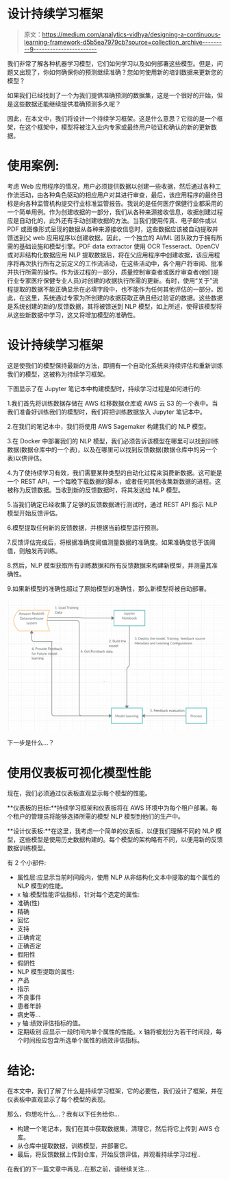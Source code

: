 # 设计持续学习框架

> 原文：<https://medium.com/analytics-vidhya/designing-a-continuous-learning-framework-d5b5ea7979cb?source=collection_archive---------9----------------------->

我们非常了解各种机器学习模型，它们如何学习以及如何部署这些模型。但是，问题又出现了，你如何确保你的预测继续准确？您如何使用新的培训数据来更新您的模型？

如果我们已经找到了一个为我们提供准确预测的数据集，这是一个很好的开始，但是这些数据还能继续提供准确预测多久呢？

因此，在本文中，我们将设计一个持续学习框架。这是什么意思？它指的是一个框架，在这个框架中，模型将被注入业内专家或最终用户验证和确认的新的更新数据。

# 使用案例:

考虑 Web 应用程序的情况，用户必须提供数据以创建一些收据，然后通过各种工作流活动，由各种角色驱动的相应用户对其进行审查，最后，该应用程序的最终目标是向各种监管机构提交行业标准监管报告。我说的是任何医疗保健行业都采用的一个简单用例。作为创建收据的一部分，我们从各种来源接收信息，收据创建过程应是自动化的，此外还有手动创建收据的方法。当我们使用传真、电子邮件或以 PDF 或图像形式呈现的数据从各种来源接收信息时，这些数据应该被自动提取并馈送到父 web 应用程序以创建收据。因此，一个独立的 AI/ML 团队致力于拥有所需的基础设施和模型引擎。PDF data extractor 使用 OCR Tesseract、OpenCV 或对非结构化数据应用 NLP 提取数据后，将在父应用程序中创建收据，该应用程序将再次执行所有之前定义的工作流活动，在这些活动中，各个用户将审阅、批准并执行所需的操作。作为该过程的一部分，质量控制审查者或医疗审查者(他们是行业专家医疗保健专业人员)对创建的收据执行所需的更新。有时，使用“关于”流程提取的数据不能正确显示在必填字段中，也不能作为任何其他评估的一部分。因此，在这里，系统通过专家为所创建的收据获取正确且经过验证的数据。这些数据是系统创建的新的/反馈数据，其将被馈送到 NLP 模型，如上所述，使得该模型将从这些新数据中学习，这又将增加模型的准确性。

# 设计持续学习框架

这是使我们的模型保持最新的方法，即拥有一个自动化系统来持续评估和重新训练我们的模型，这被称为持续学习框架。

下图显示了在 Jupyter 笔记本中构建模型时，持续学习过程是如何进行的:

1.我们首先将训练数据存储在 AWS 红移数据仓库或 AWS 云 S3 的一个表中。当我们准备好训练我们的模型时，我们将把训练数据放入 Jupyter 笔记本中。

2.在我们的笔记本中，我们将使用 AWS Sagemaker 构建我们的 NLP 模型。

3.在 Docker 中部署我们的 NLP 模型，我们必须告诉该模型在哪里可以找到训练数据(数据仓库中的一个表)，以及在哪里可以找到反馈数据(数据仓库中的另一个表)以供评估。

4.为了使持续学习有效，我们需要某种类型的自动化过程来消费新数据。这可能是一个 REST API，一个每晚下载数据的脚本，或者任何其他收集新数据的进程。这被称为反馈数据。当收到新的反馈数据时，将其发送给 NLP 模型。

5.当我们确定已经收集了足够的反馈数据进行测试时，通过 REST API 指示 NLP 模型开始反馈评估。

6.模型提取任何新的反馈数据，并根据当前模型运行预测。

7.反馈评估完成后，将根据准确度阈值测量数据的准确度。如果准确度低于该阈值，则触发再训练。

8.然后，NLP 模型获取所有训练数据和所有反馈数据来构建新模型，并测量其准确性。

9.如果新模型的准确性超过了原始模型的准确性，那么新模型将被自动部署。

![](img/c0463fc6ccf0768bb06ffb9770820f8f.png)

下一步是什么…？

# 使用仪表板可视化模型性能

现在，我们必须通过仪表板直观显示每个模型的性能。

**仪表板的目标:**持续学习框架和仪表板将在 AWS 环境中为每个租户部署。每个租户的管理员将能够选择所需的模型 NLP 模型到他们的生产中。

**设计仪表板:**在这里，我考虑一个简单的仪表板，以便我们理解不同的 NLP 模型，这些模型是使用历史数据构建的。每个模型的架构略有不同，以便用新的反馈数据训练模型。

有 2 个小部件:

*   属性层:应显示当前时间段内，使用 NLP 从非结构化文本中提取的每个属性的 NLP 模型的性能。
*   x 轴:模型性能评估指标，针对每个选定的属性:
*   准确(性)
*   精确
*   回忆
*   支持
*   正确肯定
*   正确否定
*   假阳性
*   假阴性
*   NLP 模型提取的属性:
*   产品
*   指示
*   不良事件
*   患者年龄
*   病史等…
*   y 轴:绩效评估指标的值。
*   定期级别:应显示一段时间内单个属性的性能。x 轴将被划分为若干时间段，每个时间段应包含所选单个属性的绩效评估指标。

# 结论:

在本文中，我们了解了什么是持续学习框架，它的必要性，我们设计了框架，并在仪表板中直观显示了每个模型的表现。

那么，你想吃什么…？我有以下任务给你…

*   构建一个笔记本，我们在其中获取数据集，清理它，然后将它上传到 AWS 仓库。
*   从仓库中提取数据，训练模型，并部署它。
*   最后，将反馈数据上传到仓库，开始反馈评估，并观看持续学习过程..

在我们的下一篇文章中再见…在那之前，请继续关注…